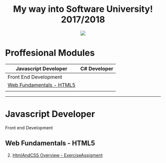 <h1 align="center">My way into Software University! 2017/2018</h1> 

<p align="center">
<a href="https://softuni.bg/"><img src="https://i.imgur.com/82K1fEY.png"> </a>
</p>


  <h1 align="left"> Proffesional Modules </h1>
  
| Javascript Developer                            | C# Developer |
|----------------------                          |:------------:|
|Front End Development  |              |
|  [Web Fundamentals - HTML5](#web-fundamentals---HTML5)                   |                |
|                                                |              |


------

<h1 align="left"> Javascript Developer </h1>

Front end Development

## Web Fundamentals - HTML5  

2. [HtmlAndCSS Overview - Exercise](https://github.com/MarikMayhem/Software-University/tree/master/Web%20Fundamentals%20-%20HTML5/2.HtmlAndCSS%20Overview%20-%20Exercise)[Assigment](https://github.com/MarikMayhem/Software-University/tree/master/Web%20Fundamentals%20-%20HTML5/2.HtmlAndCSS%20Overview%20-%20Exercise/Assigment)








